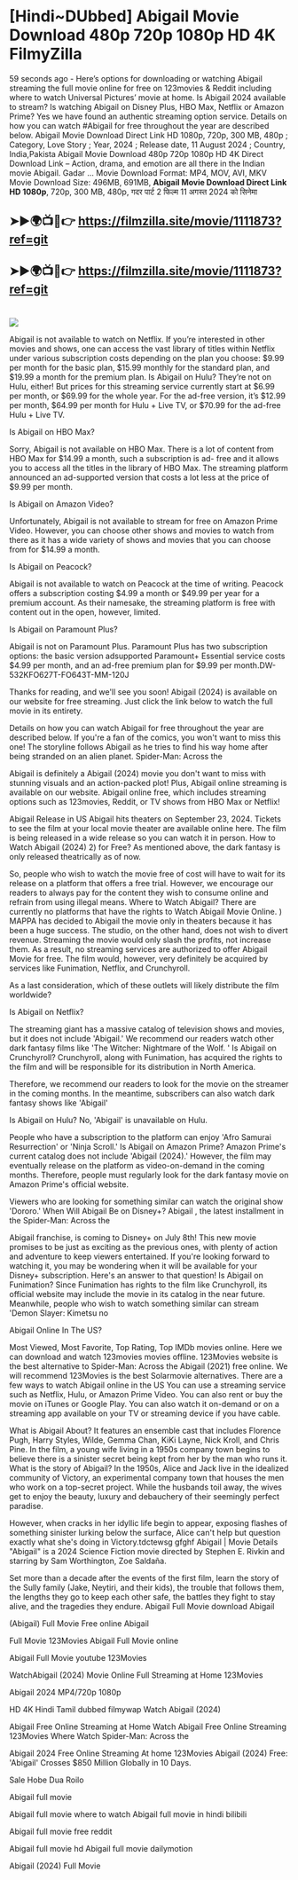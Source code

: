 # [Hindi~DUbbed] Abigail Movie Download 480p 720p 1080p HD 4K FilmyZilla


59 seconds ago - Here’s options for downloading or watching Abigail streaming the full movie online for free on 123movies & Reddit including where to watch Universal Pictures’ movie at home. Is Abigail 2024 available to stream? Is watching Abigail on Disney Plus, HBO Max, Netflix or Amazon Prime? Yes we have found an authentic streaming option service. Details on how you can watch #Abigail for free throughout the year are described below. Abigail Movie Download Direct Link HD 1080p, 720p, 300 MB, 480p ; Category, Love Story ; Year, 2024 ; Release date, 11 August 2024 ; Country, India,Pakista Abigail Movie Download 480p 720p 1080p HD 4K Direct Download Link – Action, drama, and emotion are all there in the Indian movie Abigail. Gadar ...
Movie Download Format: MP4, MOV, AVI, MKV
Movie Download Size: 496MB, 691MB, **Abigail Movie Download Direct Link HD 1080p**, 720p, 300 MB, 480p, गदर पार्ट 2 फिल्म 11 अगस्त 2024 को सिनेमा

## ➤►🌍📺📱👉   https://filmzilla.site/movie/1111873?ref=git

## ➤►🌍📺📱👉   https://filmzilla.site/movie/1111873?ref=git

#

<img src="https://image.tmdb.org/t/p/w780//ySgY4jBvZ6qchrxKnBg4M8tZp8V.jpg" />

Abigail is not available to watch on Netflix. If you’re interested in other movies and shows, one can access the vast library of titles within Netflix under various subscription costs depending on the plan you choose: $9.99 per month for the basic plan, $15.99 monthly for the standard plan, and $19.99 a month for the premium plan. Is Abigail on Hulu? They’re not on Hulu, either! But prices for this streaming service currently start at $6.99 per month, or $69.99 for the whole year. For the ad-free version, it’s $12.99 per month, $64.99 per month for Hulu + Live TV, or $70.99 for the ad-free Hulu + Live TV.

Is Abigail on HBO Max?

Sorry, Abigail is not available on HBO Max. There is a lot of content from HBO Max for $14.99 a month, such a subscription is ad- free and it allows you to access all the titles in the library of HBO Max. The streaming platform announced an ad-supported version that costs a lot less at the price of $9.99 per month.

Is Abigail on Amazon Video?

Unfortunately, Abigail is not available to stream for free on Amazon Prime Video. However, you can choose other shows and movies to watch from there as it has a wide variety of shows and movies that you can choose from for $14.99 a month.

Is Abigail on Peacock?

Abigail is not available to watch on Peacock at the time of writing. Peacock offers a subscription costing $4.99 a month or $49.99 per year for a premium account. As their namesake, the streaming platform is free with content out in the open, however, limited.

Is Abigail on Paramount Plus?

Abigail is not on Paramount Plus. Paramount Plus has two subscription options: the basic version adsupported Paramount+ Essential service costs $4.99 per month, and an ad-free premium plan for $9.99 per month.DW-532KFO627T-FO643T-MM-120J

Thanks for reading, and we'll see you soon! Abigail (2024) is available on our website for free streaming. Just click the link below to watch the full movie in its entirety.

Details on how you can watch Abigail for free throughout the year are described below. If you're a fan of the comics, you won't want to miss this one! The storyline follows Abigail as he tries to find his way home after being stranded on an alien planet. Spider-Man: Across the

Abigail is definitely a Abigail (2024) movie you don't want to miss with stunning visuals and an action-packed plot! Plus, Abigail online streaming is available on our website. Abigail online free, which includes streaming options such as 123movies, Reddit, or TV shows from HBO Max or Netflix!

Abigail Release in US Abigail hits theaters on September 23, 2024. Tickets to see the film at your local movie theater are available online here. The film is being released in a wide release so you can watch it in person. How to Watch Abigail (2024) 2) for Free? As mentioned above, the dark fantasy is only released theatrically as of now.

So, people who wish to watch the movie free of cost will have to wait for its release on a platform that offers a free trial. However, we encourage our readers to always pay for the content they wish to consume online and refrain from using illegal means. Where to Watch Abigail? There are currently no platforms that have the rights to Watch Abigail Movie Online. ) MAPPA has decided to Abigail the movie only in theaters because it has been a huge success. The studio, on the other hand, does not wish to divert revenue. Streaming the movie would only slash the profits, not increase them. As a result, no streaming services are authorized to offer Abigail Movie for free. The film would, however, very definitely be acquired by services like Funimation, Netflix, and Crunchyroll.

As a last consideration, which of these outlets will likely distribute the film worldwide?

Is Abigail on Netflix?

The streaming giant has a massive catalog of television shows and movies, but it does not include 'Abigail.' We recommend our readers watch other dark fantasy films like 'The Witcher: Nightmare of the Wolf. ' Is Abigail on Crunchyroll? Crunchyroll, along with Funimation, has acquired the rights to the film and will be responsible for its distribution in North America.

Therefore, we recommend our readers to look for the movie on the streamer in the coming months. In the meantime, subscribers can also watch dark fantasy shows like 'Abigail'

Is Abigail on Hulu? No, 'Abigail' is unavailable on Hulu.

People who have a subscription to the platform can enjoy 'Afro Samurai Resurrection' or 'Ninja Scroll.' Is Abigail on Amazon Prime? Amazon Prime's current catalog does not include 'Abigail (2024).' However, the film may eventually release on the platform as video-on-demand in the coming months. Therefore, people must regularly look for the dark fantasy movie on Amazon Prime's official website.

Viewers who are looking for something similar can watch the original show 'Dororo.' When Will Abigail Be on Disney+? Abigail , the latest installment in the Spider-Man: Across the

Abigail franchise, is coming to Disney+ on July 8th! This new movie promises to be just as exciting as the previous ones, with plenty of action and adventure to keep viewers entertained. If you're looking forward to watching it, you may be wondering when it will be available for your Disney+ subscription. Here's an answer to that question! Is Abigail on Funimation? Since Funimation has rights to the film like Crunchyroll, its official website may include the movie in its catalog in the near future. Meanwhile, people who wish to watch something similar can stream 'Demon Slayer: Kimetsu no

Abigail Online In The US?

Most Viewed, Most Favorite, Top Rating, Top IMDb movies online. Here we can download and watch 123movies movies offline. 123Movies website is the best alternative to Spider-Man: Across the Abigail (2021) free online. We will recommend 123Movies is the best Solarmovie alternatives. There are a few ways to watch Abigail online in the US You can use a streaming service such as Netflix, Hulu, or Amazon Prime Video. You can also rent or buy the movie on iTunes or Google Play. You can also watch it on-demand or on a streaming app available on your TV or streaming device if you have cable.

What is Abigail About? It features an ensemble cast that includes Florence Pugh, Harry Styles, Wilde, Gemma Chan, KiKi Layne, Nick Kroll, and Chris Pine. In the film, a young wife living in a 1950s company town begins to believe there is a sinister secret being kept from her by the man who runs it. What is the story of Abigail? In the 1950s, Alice and Jack live in the idealized community of Victory, an experimental company town that houses the men who work on a top-secret project. While the husbands toil away, the wives get to enjoy the beauty, luxury and debauchery of their seemingly perfect paradise.

However, when cracks in her idyllic life begin to appear, exposing flashes of something sinister lurking below the surface, Alice can't help but question exactly what she's doing in Victory.tdctewsg gfghf Abigail | Movie Details "Abigail" is a 2024 Science Fiction movie directed by Stephen E. Rivkin and starring by Sam Worthington, Zoe Saldaña.

Set more than a decade after the events of the first film, learn the story of the Sully family (Jake, Neytiri, and their kids), the trouble that follows them, the lengths they go to keep each other safe, the battles they fight to stay alive, and the tragedies they endure. Abigail Full Movie download Abigail

(Abigail) Full Movie Free online Abigail

Full Movie 123Movies Abigail Full Movie online

Abigail Full Movie youtube 123Movies

WatchAbigail (2024) Movie Online Full Streaming at Home 123Movies

Abigail 2024 MP4/720p 1080p

HD 4K Hindi Tamil dubbed filmywap Watch Abigail (2024)

Abigail Free Online Streaming at Home Watch Abigail Free Online Streaming 123Movies Where Watch Spider-Man: Across the

Abigail 2024 Free Online Streaming At home 123Movies Abigail (2024) Free: 'Abigail' Crosses $850 Million Globally in 10 Days.

Sale Hobe Dua Roilo

Abigail full movie

Abigail full movie where to watch Abigail full movie in hindi bilibili

Abigail full movie free reddit

Abigail full movie hd Abigail full movie dailymotion

Abigail (2024) Full Movie